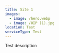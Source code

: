```yaml
---
title: Site 1
images:
  - image: /hero.webp
  - image: /OIP (1).jpg
location: Test
serviceType: Test
---
```



Test description 
